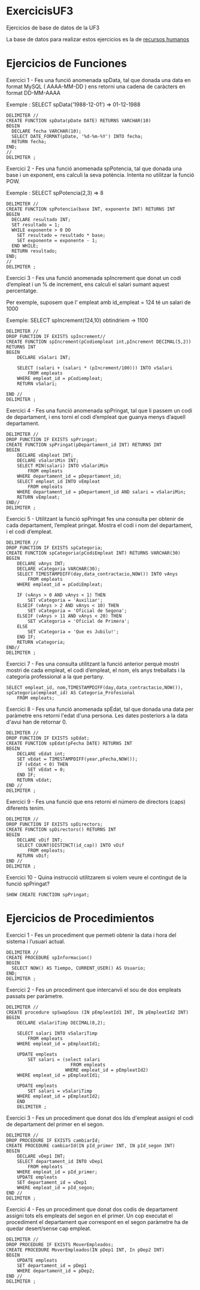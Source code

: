 # ExercicisUF3
Ejercicios de base de datos de la UF3 

La base de datos para realizar estos ejercicios es la de [recursos humanos](https://www.sapalomera.cat/moodlecf/pluginfile.php/43573/mod_resource/content/0/bbdd_rrhh_v2%20%286%29.sql)

# Ejercicios de Funciones
Exercici 1 -  Fes una funció anomenada spData, tal que donada una data en format MySQL ( AAAA-MM-DD ) ens retorni una cadena de caràcters en format DD-MM-AAAA 

Exemple : SELECT spData('1988-12-01') => 01-12-1988
``` Mysql
DELIMITER //
CREATE FUNCTION spData(pDate DATE) RETURNS VARCHAR(10)
BEGIN
  DECLARE fecha VARCHAR(10);
  SELECT DATE_FORMAT(pDate, '%d-%m-%Y') INTO fecha;
  RETURN fecha;
END;
//
DELIMITER ;
```
Exercici 2 -  Fes una funció anomenada spPotencia, tal que donada una base i un exponent, ens calculi la seva potència. Intenta no utilitzar la funció POW. 

Exemple : SELECT spPotencia(2,3) => 8
```Mysql
DELIMITER //
CREATE FUNCTION spPotencia(base INT, exponente INT) RETURNS INT
BEGIN
  DECLARE resultado INT;
  SET resultado = 1;
  WHILE exponente > 0 DO
    SET resultado = resultado * base;
    SET exponente = exponente - 1;
  END WHILE;
  RETURN resultado;
END;
//
DELIMITER ;
```
Exercici 3 -  Fes una funció anomenada spIncrement que donat un codi d’empleat i un % de increment, ens calculi el salari sumant aquest percentatge. 

Per exemple, suposem que l’ empleat amb id_empleat = 124 té un salari de 1000 

Exemple: SELECT spIncrement(124,10) obtindriem -> 1100
```Mysql
DELIMITER //
DROP FUNCTION IF EXISTS spIncrement//
CREATE FUNCTION spIncrement(pCodiempleat int,pIncrement DECIMAL(5,2)) RETURNS INT
BEGIN
	DECLARE vSalari INT;
    
	SELECT (salari + (salari * (pIncrement/100))) INTO vSalari
		FROM empleats
	WHERE empleat_id = pCodiempleat;
    RETURN vSalari;
    
END //
DELIMITER ;
```

Exercici 4 -  Fes una funció anomenada spPringat, tal que li passem un codi de departament, i ens torni el codi d’empleat que guanya menys d’aquell departament.
```Mysql
DELIMITER //
DROP FUNCTION IF EXISTS spPringat;
CREATE FUNCTION spPringat(pDepartament_id INT) RETURNS INT
BEGIN
	DECLARE vEmpleat INT;
    DECLARE vSalariMin INT;
    SELECT MIN(salari) INTO vSalariMin
		FROM empleats
	WHERE departament_id = pDepartament_id;
    SELECT empleat_id INTO vEmpleat
		FROM empleats
	WHERE departament_id = pDepartament_id AND salari = vSalariMin;
    RETURN vEmpleat;
END//
DELIMITER ;
```

Exercici 5 -  Utilitzant la funció spPringat fes una consulta per obtenir de cada departament, l’empleat pringat. Mostra el codi i nom del departament, i el codi d’empleat.
```Mysql
DELIMITER //
DROP FUNCTION IF EXISTS spCategoria;
CREATE FUNCTION spCategoria(pCodiEmpleat INT) RETURNS VARCHAR(30)
BEGIN
	DECLARE vAnys INT;
    DECLARE vCategoria VARCHAR(30);
    SELECT TIMESTAMPDIFF(day,data_contractacio,NOW()) INTO vAnys
		FROM empleats
	WHERE empleat_id = pCodiEmpleat;
    
    IF (vAnys > 0 AND vAnys < 1) THEN 
		SET vCategoria = 'Auxiliar';
    ELSEIF (vAnys > 2 AND vAnys < 10) THEN
		SET vCategoria = 'Oficial de Segona';
	ELSEIF (vAnys > 11 AND vAnys < 20) THEN
		SET vCategoria = 'Oficial de Primera';
	ELSE 
		SET vCategoria = 'Que es Jubilu!';
    END IF;
    RETURN vCategoria;
END//
DELIMITER ;
```

Exercici 7 - Fes una consulta utilitzant la funció anterior perquè mostri mostri de cada
empleat, el codi d’empleat, el nom, els anys treballats i la categoria professional a la que
pertany.
```mysql
SELECT empleat_id, nom,TIMESTAMPDIFF(day,data_contractacio,NOW()), spCategoria(empleat_id) AS Categoria_Profesional
	FROM empleats;
```

Exercici 8 - Fes una funció anomenada spEdat, tal que donada una data per paràmetre
ens retorni l'edat d'una persona. Les dates posteriors a la data d'avui han de retornar 0.
```mysql
DELIMITER //
DROP FUNCTION IF EXISTS spEdat;
CREATE FUNCTION spEdat(pFecha DATE) RETURNS INT
BEGIN
	DECLARE vEdat int;
    SET vEdat = TIMESTAMPDIFF(year,pFecha,NOW());
    IF (vEdat < 0) THEN
		SET vEdat = 0;
    END IF;
    RETURN vEdat;
END //
DELIMITER ;
```
Exercici 9 - Fes una funció que ens retorni el número de directors (caps) diferents tenim.
```mysql
DELIMITER //
DROP FUNCTION IF EXISTS spDirectors;
CREATE FUNCTION spDirectors() RETURNS INT
BEGIN
	DECLARE vDif INT;
	SELECT COUNT(DISTINCT(id_cap)) INTO vDif
		FROM empleats;
	RETURN vDif;
END //
DELIMITER ;
```
Exercici 10 - Quina instrucció utilitzarem si volem veure el contingut de la funció
spPringat?
```mysql
SHOW CREATE FUNCTION spPringat;
```

# Ejercicios de Procedimientos
Exercici 1 -  Fes un procediment que permeti obtenir la data i hora del sistema i l’usuari actual. 
```Mysql
DELIMITER //
CREATE PROCEDURE spInformacion()
BEGIN
  SELECT NOW() AS Tiempo, CURRENT_USER() AS Usuario;
END;
DELIMITER ;
```

Exercici 2 -  Fes un procediment que intercanvii el sou de dos empleats passats per paràmetre.
```Mysql
DELIMITER //
CREATE procedure spSwapSous (IN pEmpleatId1 INT, IN pEmpleatId2 INT)
BEGIN
	DECLARE vSalariTimp DECIMAL(8,2);
    
    SELECT salari INTO vSalariTimp
		FROM empleats
	WHERE empleat_id = pEmpleatId1;
    
    UPDATE empleats
		SET salari = (select salari
						FROM empleats
					  WHERE empleat_id = pEmpleatId2)
	WHERE empleat_id = pEmpleatId1;
    
    UPDATE empleats
		SET salari = vSalariTimp
	WHERE empleat_id = pEmpleatId2;
    END
    DELIMITER ;
```
Exercici 3 - Fes un procediment que donat dos Ids d'empleat assigni el codi de
departament del primer en el segon.
```mysql
DELIMITER //
DROP PROCEDURE IF EXISTS cambiarId;
CREATE PROCEDURE cambiarId(IN pId_primer INT, IN pId_segon INT)
BEGIN
	DECLARE vDep1 INT;
    SELECT departament_id INTO vDep1
		FROM empleats
	WHERE empleat_id = pId_primer;
    UPDATE empleats
    SET departament_id = vDep1
    WHERE empleat_id = pId_segon;
END //
DELIMITER ;
```
Exercici 4 - Fes un procediment que donat dos codis de departament assigni tots els
empleats del segon en el primer. Un cop executat el procediment el departament que
correspont en el segon paràmetre ha de quedar desert/sense cap empleat.
```mysql
DELIMITER //
DROP PROCEDURE IF EXISTS MoverEmpleados;
CREATE PROCEDURE MoverEmpleados(IN pDep1 INT, In pDep2 INT)
BEGIN
	UPDATE empleats
	SET departament_id = pDep1
    WHERE departament_id = pDep2;
END //
DELIMITER ;
```
